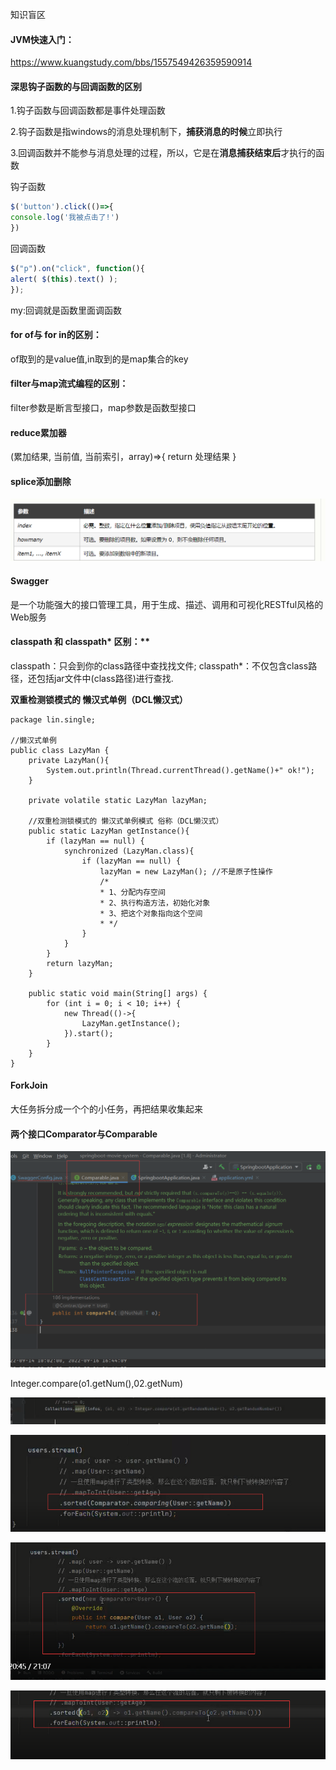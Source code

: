 知识盲区

#### JVM快速入门：

https://www.kuangstudy.com/bbs/1557549426359590914

#### 深思钩子函数的与回调函数的区别

1.钩子函数与回调函数都是事件处理函数

 2.钩子函数是指windows的消息处理机制下，**捕获消息的时候**立即执行

 3.回调函数并不能参与消息处理的过程，所以，它是在**消息捕获结束后**才执行的函数

钩子函数

```js
$('button').click(()=>{
console.log('我被点击了!')
})
```

回调函数

```js
$("p").on("click", function(){
alert( $(this).text() );
});
```

my:回调就是函数里面调函数

#### for of与 for in的区别：

of取到的是value值,in取到的是map集合的key

#### filter与map流式编程的区别：

filter参数是断言型接口，map参数是函数型接口

#### reduce累加器

(累加结果, 当前值, 当前索引，array)=>{ 	return 处理结果 }

#### splice添加删除

![image-20220924172301823](img/image-20220924172301823.png)

#### Swagger

是一个功能强大的接口管理工具，用于生成、描述、调用和可视化RESTful风格的Web服务



#### classpath 和 classpath\* 区别：** 

classpath：只会到你的class路径中查找找文件; 
classpath*：不仅包含class路径，还包括jar文件中(class路径)进行查找. 

**双重检测锁模式的 懒汉式单例（DCL懒汉式）**

```
package lin.single;
 
//懒汉式单例
public class LazyMan {
    private LazyMan(){
        System.out.println(Thread.currentThread().getName()+" ok!");
    }
 
    private volatile static LazyMan lazyMan;
 
    //双重检测锁模式的 懒汉式单例模式 俗称（DCL懒汉式）
    public static LazyMan getInstance(){
        if (lazyMan == null) {
            synchronized (LazyMan.class){
                if (lazyMan == null) {
                    lazyMan = new LazyMan(); //不是原子性操作
                    /*
                    * 1、分配内存空间
                    * 2、执行构造方法，初始化对象
                    * 3、把这个对象指向这个空间
                    * */
                }
            }
        }
        return lazyMan;
    }
 
    public static void main(String[] args) {
        for (int i = 0; i < 10; i++) {
            new Thread(()->{
                LazyMan.getInstance();
            }).start();
        }
    }
}
```

#### ForkJoin

大任务拆分成一个个的小任务，再把结果收集起来

#### 两个接口Comparator与Comparable

![image-20220926190222287](img/image-20220926190222287.png)

Integer.compare(o1.getNum(),02.getNum)

![image-20220926185429333](img/image-20220926185429333.png)

![image-20220926185546842](img/image-20220926185546842.png)

![image-20220926185718902](img/image-20220926185718902.png)

![image-20220926185749787](img/image-20220926185749787.png)
